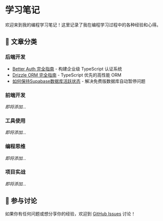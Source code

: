 # 学习笔记

欢迎来到我的编程学习笔记！这里记录了我在编程学习过程中的各种经验和心得。

## 📑 文章分类

### 后端开发
- [Better Auth 完全指南](./backend/blog-better-auth-guide.md) - 构建企业级 TypeScript 认证系统
- [Drizzle ORM 完全指南](./backend/blog-drizzle-orm-guide.md) - TypeScript 优先的高性能 ORM
- [如何保持Supabase数据库活跃状态](./backend/blog-supabase-keep-alive.md) - 解决免费版数据库自动暂停问题

### 前端开发
*即将添加...*

### 工具使用
*即将添加...*

### 编程思维
*即将添加...*

### 项目实战
*即将添加...*

## 💬 参与讨论

如果你有任何问题或想分享你的经验，欢迎到 [GitHub Issues](https://github.com/frankie0736/cc-teach-me-programming/issues) 讨论！